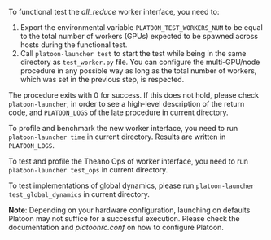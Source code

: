 To functional test the *all_reduce* worker interface, you need to:

1. Export the environmental variable `PLATOON_TEST_WORKERS_NUM` to be equal to
   the total number of workers (GPUs) expected to be spawned across hosts during
   the functional test.
2. Call `platoon-launcher test` to start the test while being in the same
   directory as `test_worker.py` file. You can configure the multi-GPU/node
   procedure in any possible way as long as the total number of workers, which
   was set in the previous step, is respected.

The procedure exits with 0 for success. If this does not hold, please check
`platoon-launcher`, in order to see a high-level description of the return
code, and `PLATOON_LOGS` of the late procedure in current directory.

To profile and benchmark the new worker interface, you need to run
`platoon-launcher time` in current directory. Results are written in
`PLATOON_LOGS`.

To test and profile the Theano Ops of worker interface, you need to run
`platoon-launcher test_ops` in current directory.

To test implementations of global dynamics, please run
`platoon-launcher test_global_dynamics` in current directory.

**Note**: Depending on your hardware configuration, launching on defaults
Platoon may not suffice for a successful execution. Please check the
documentation and *platoonrc.conf* on how to configure Platoon.
